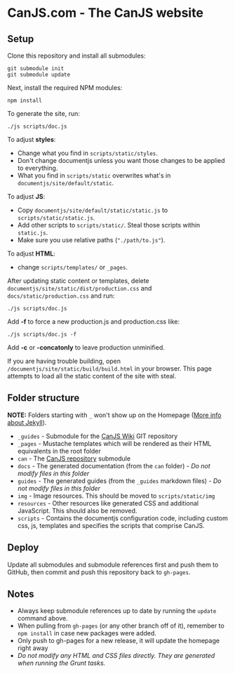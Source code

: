 # CanJS.com - The CanJS website

## Setup

Clone this repository and install all submodules:

	git submodule init
	git submodule update

Next, install the required NPM modules:

	npm install

To generate the site, run:

    ./js scripts/doc.js

To adjust __styles__:

* Change what you find in `scripts/static/styles`.
* Don't change documentjs unless you want those changes to be applied to everything.
* What you find in `scripts/static` overwrites what's in `documentjs/site/default/static`.

To adjust __JS__:

* Copy `documentjs/site/default/static/static.js` to `scripts/static/static.js`.
* Add other scripts to `scripts/static/`. Steal those scripts within `static.js`.
* Make sure you use relative paths (`"./path/to.js"`).

To adjust __HTML__:

* change `scripts/templates/` or `_pages`.

After updating static content or templates, delete `documentjs/site/static/dist/production.css` and `docs/static/production.css` and run:

    ./js scripts/doc.js

Add __-f__ to force a new production.js and production.css like:

    ./js scripts/doc.js -f
    
Add __-c__ or __-concatonly__ to leave production unminified.

If you are having trouble building, open `/documentjs/site/static/build/build.html` in your 
browser. This page attempts to load all the static content of the site with steal.

## Folder structure

__NOTE:__ Folders starting with `_` won't show up on the Homepage ([More info about Jekyll](http://jekyllrb.com/docs/structure/)).

- `_guides` - Submodule for the [CanJS Wiki](https://github.com/bitovi/canjs/wiki) GIT repository
- `_pages` - Mustache templates which will be rendered as their HTML equivalents in the root folder
- `can` - The [CanJS repository](https://github.com/bitovi/canjs) submodule
- `docs` - The generated documentation (from the `can` folder) - *Do not modify files in this folder*
- `guides` - The generated guides (from the `_guides` markdown files) - *Do not modify files in this folder*
- `img` - Image resources. This should be moved to `scripts/static/img`
- `resources` - Other resources like generated CSS and additional JavaScript. This should also be removed.
- `scripts` - Contains the documentjs configuration code, including custom css, js, templates and specifies the scripts that comprise CanJS.

## Deploy

Update all submodules and submodule references first and push them to GitHub, then commit and push this
repository back to `gh-pages`.

## Notes

- Always keep submodule references up to date by running the `update` command above.
- When pulling from `gh-pages` (or any other branch off of it), remember to `npm install` in case new packages were added.
- Only push to gh-pages for a new release, it will update the homepage right away
- *Do not modify any HTML and CSS files directly. They are generated when running the Grunt tasks.*

